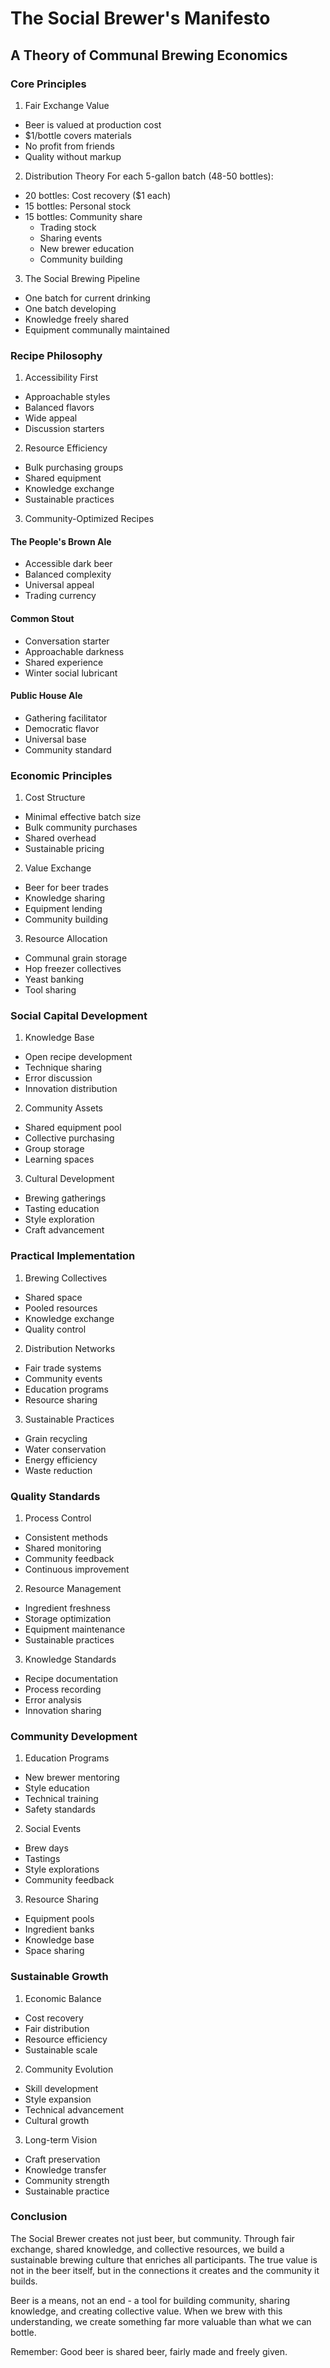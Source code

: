 # The Social Brewer's Manifesto

## A Theory of Communal Brewing Economics

### Core Principles

1. Fair Exchange Value

- Beer is valued at production cost
- $1/bottle covers materials
- No profit from friends
- Quality without markup

2. Distribution Theory
   For each 5-gallon batch (48-50 bottles):

- 20 bottles: Cost recovery ($1 each)
- 15 bottles: Personal stock
- 15 bottles: Community share
    * Trading stock
    * Sharing events
    * New brewer education
    * Community building

3. The Social Brewing Pipeline

- One batch for current drinking
- One batch developing
- Knowledge freely shared
- Equipment communally maintained

### Recipe Philosophy

1. Accessibility First

- Approachable styles
- Balanced flavors
- Wide appeal
- Discussion starters

2. Resource Efficiency

- Bulk purchasing groups
- Shared equipment
- Knowledge exchange
- Sustainable practices

3. Community-Optimized Recipes

#### The People's Brown Ale

- Accessible dark beer
- Balanced complexity
- Universal appeal
- Trading currency

#### Common Stout

- Conversation starter
- Approachable darkness
- Shared experience
- Winter social lubricant

#### Public House Ale

- Gathering facilitator
- Democratic flavor
- Universal base
- Community standard

### Economic Principles

1. Cost Structure

- Minimal effective batch size
- Bulk community purchases
- Shared overhead
- Sustainable pricing

2. Value Exchange

- Beer for beer trades
- Knowledge sharing
- Equipment lending
- Community building

3. Resource Allocation

- Communal grain storage
- Hop freezer collectives
- Yeast banking
- Tool sharing

### Social Capital Development

1. Knowledge Base

- Open recipe development
- Technique sharing
- Error discussion
- Innovation distribution

2. Community Assets

- Shared equipment pool
- Collective purchasing
- Group storage
- Learning spaces

3. Cultural Development

- Brewing gatherings
- Tasting education
- Style exploration
- Craft advancement

### Practical Implementation

1. Brewing Collectives

- Shared space
- Pooled resources
- Knowledge exchange
- Quality control

2. Distribution Networks

- Fair trade systems
- Community events
- Education programs
- Resource sharing

3. Sustainable Practices

- Grain recycling
- Water conservation
- Energy efficiency
- Waste reduction

### Quality Standards

1. Process Control

- Consistent methods
- Shared monitoring
- Community feedback
- Continuous improvement

2. Resource Management

- Ingredient freshness
- Storage optimization
- Equipment maintenance
- Sustainable practices

3. Knowledge Standards

- Recipe documentation
- Process recording
- Error analysis
- Innovation sharing

### Community Development

1. Education Programs

- New brewer mentoring
- Style education
- Technical training
- Safety standards

2. Social Events

- Brew days
- Tastings
- Style explorations
- Community feedback

3. Resource Sharing

- Equipment pools
- Ingredient banks
- Knowledge base
- Space sharing

### Sustainable Growth

1. Economic Balance

- Cost recovery
- Fair distribution
- Resource efficiency
- Sustainable scale

2. Community Evolution

- Skill development
- Style expansion
- Technical advancement
- Cultural growth

3. Long-term Vision

- Craft preservation
- Knowledge transfer
- Community strength
- Sustainable practice

### Conclusion

The Social Brewer creates not just beer, but community. Through fair exchange, shared knowledge, and collective
resources, we build a sustainable brewing culture that enriches all participants. The true value is not in the beer
itself, but in the connections it creates and the community it builds.

Beer is a means, not an end - a tool for building community, sharing knowledge, and creating collective value. When we
brew with this understanding, we create something far more valuable than what we can bottle.

Remember: Good beer is shared beer, fairly made and freely given.
